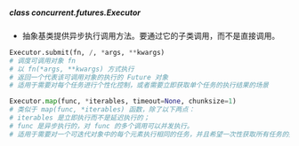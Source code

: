 ##### class concurrent.futures.Executor
- 抽象基类提供异步执行调用方法。要通过它的子类调用，而不是直接调用。
```python
Executor.submit(fn, /, *args, **kwargs)
# 调度可调用对象 fn
# 以 fn(*args, **kwargs) 方式执行
# 返回一个代表该可调用对象的执行的 Future 对象
# 适用于需要对每个任务进行个性化控制，或者需要立即获取单个任务的执行结果的场景

Executor.map(func, *iterables, timeout=None, chunksize=1)
# 类似于 map(func, *iterables) 函数，除了以下两点：
# iterables 是立即执行而不是延迟执行的；
# func 是异步执行的，对 func 的多个调用可以并发执行。
# 适用于需要对一个可迭代对象中的每个元素执行相同的任务，并且希望一次性获取所有任务的执行结果的场景
```